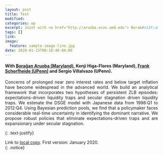 ```yaml
---
layout: post
title: Test
modified:
categories: wp
excerpt: Joint with <a href="http://aruoba.econ.umd.edu"> Bora&#x11F;an Aruoba (Maryland)</a>, Kenji Higa-Flores (Maryland), <a href="http://sites.sas.upenn.edu/schorf">Frank Schorfheide (UPenn)</a> and Sergio Villalvazo (UPenn). <br> <i>This version&#58 January 2020</i>
tags: []
link:
image:
  feature: sample-image-line.jpg
date: 2020-01-15T00:18:40-04:00
---
```

#### With [Bora&#x11F;an Aruoba (Maryland)](http://aruoba.econ.umd.edu/), Kenji Higa-Flores (Maryland), [Frank Schorfheide (UPenn)](http://sites.sas.upenn.edu/schorf) and Sergio Villalvazo (UPenn).

<p style="text-align:justify">Concerns of prolonged near zero interest rates and below target inflation have become widespread in the advanced world. We build an analytical framework that incorporates two hypotheses of persistent ZLB episodes: expectations-driven liquidity traps and secular stagnation driven liquidity traps. We estimate the DSGE model with Japanese data from 1998:Q1 to 2012:Q4. Using Bayesian prediction pools, we find that a policymaker faces considerable real-time uncertainty in identifying the dominant narrative. We propose robust policies that eliminate expectations-driven traps and are expansionary under secular stagnation. 
</p>
{: .text-justify}

Link to [local copy](/documents/ACS-PLC-v5.pdf). First version: January 2020.<br>
{: .notice}
